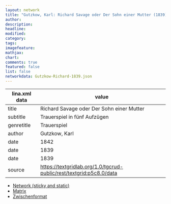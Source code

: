 ```yaml
---
layout: network
title: "Gutzkow, Karl: Richard Savage oder Der Sohn einer Mutter (1839)"
author:
description:
headline:
modified:
category:
tags:
imagefeature: 
mathjax: 
chart: 
comments: true
featured: false
list: false
networkdata: Gutzkow-Richard-1839.json
---
```

lina.xml data  | value
------------- | -------------
title|Richard Savage oder Der Sohn einer Mutter
subtitle|Trauerspiel in fünf Aufzügen
genretitle|Trauerspiel
author|Gutzkow, Karl
date|1842
date|1839
date|1839
source|https://textgridlab.org/1.0/tgcrud-public/rest/textgrid:p5c8.0/data


* [Network (sticky and static)](/network0007)
* [Matrix](/matrix0007)
* [Zwischenformat](/lina0007 )
